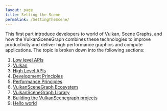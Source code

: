 ```yaml
---
layout: page
title: Setting the Scene
permalink: /SettingTheScene/
---
```


This first part introduce developers to world of Vulkan, Scene Graphs, and how the VulkanSceneGraph combines these technologies to improve productivity and deliver high performance graphics and compute applications. The topic is broken down into the following sections:

1. [Low level APIs](LowLevelAPIs.md)
1. [Vulkan](Vulkan.md)
1. [High Level APIs](HighLevelAPIs.md)
1. [Development Principles](DevelopmentPrinciples.md)
1. [Performance Principles](PerformancePrinciples.md)
1. [VulkanSceneGraph Ecosystem](Ecosystem.md)
1. [VulkanSceneGraph Library](VulkanSceneGraphLibrary.md)
1. [Building the VulkanScenegraph projects](BuildingVulkanSceneGraph.md)
1. [Hello world](HelloWorld.md)

<!--
With the final section of this chapter you will be able to run the hello world exercise:

![Hello World]({https://www.youtube.com/watch?v=O0ONM_FcFPo})

---

Another attempt

![Hello World2](https://www.youtube.com/watch?v=O0ONM_FcFPo)

---

<iframe width="420" height="315" src="https://www.youtube.com/watch?v=O0ONM_FcFPo" frameborder="0" allowfullscreen="allowfullscreen"> </iframe>

-->

